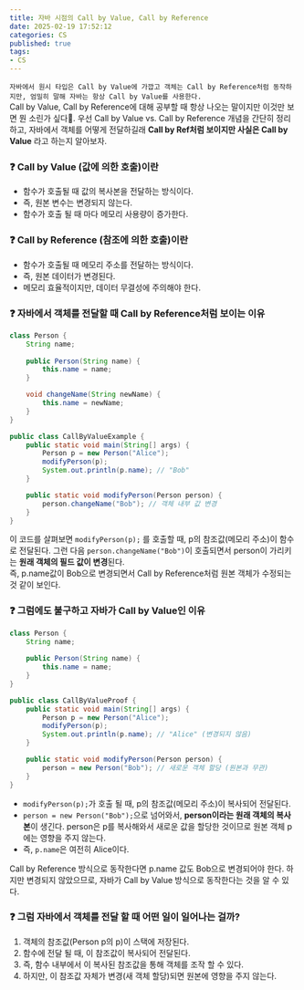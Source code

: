 ```yaml
---
title: 자바 시점의 Call by Value, Call by Reference            
date: 2025-02-19 17:52:12
categories: CS         
published: true 
tags:
- CS         
---  
```



`자바에서 원시 타입은 Call by Value에 가깝고 객체는 Call by Reference처럼 동작하지만, 엄밀히 말해 자바는 항상 Call by Value를 사용한다.`  
Call by Value, Call by Reference에 대해 공부할 때 항상 나오는 말이지만 이것만 보면 뭔 소린가 싶다🤔. 우선 Call by Value vs. Call by Reference 개념을 간단히 정리하고, 자바에서 객체를 어떻게 전달하길래 **Call by Ref처럼 보이지만 사실은 Call by Value** 라고 하는지 알아보자.    


### ❓ Call by Value (값에 의한 호출)이란      
- 함수가 호출될 때 값의 복사본을 전달하는 방식이다.  
- 즉, 원본 변수는 변경되지 않는다. 
- 함수가 호출 될 때 마다 메모리 사용량이 증가한다. 



### ❓ Call by Reference (참조에 의한 호출)이란      
- 함수가 호출될 때 메모리 주소를 전달하는 방식이다.  
- 즉, 원본 데이터가 변경된다. 
- 메모리 효율적이지만, 데이터 무결성에 주의해야 한다.  

### ❓ 자바에서 객체를 전달할 때 Call by Reference처럼 보이는 이유 
```java 
class Person {
    String name;
    
    public Person(String name) {
        this.name = name;
    }

    void changeName(String newName) {
        this.name = newName;
    }
}

public class CallByValueExample {
    public static void main(String[] args) {
        Person p = new Person("Alice");
        modifyPerson(p);
        System.out.println(p.name); // "Bob"
    }

    public static void modifyPerson(Person person) {
        person.changeName("Bob"); // 객체 내부 값 변경
    }
}

```
이 코드를 살펴보면 `modifyPerson(p);` 를 호출할 때, p의 참조값(메모리 주소)이 함수로 전달된다. 그런 다음 `person.changeName("Bob")`이 호출되면서 person이 가리키는 **원래 객체의 필드 값이 변경**된다.  
즉, p.name값이 Bob으로 변경되면서 Call by Reference처럼 원본 객체가 수정되는 것 같이 보인다.  


### ❓ 그럼에도 불구하고 자바가 Call by Value인 이유  
```java  
class Person {
    String name;
    
    public Person(String name) {
        this.name = name;
    }
}

public class CallByValueProof {
    public static void main(String[] args) {
        Person p = new Person("Alice");
        modifyPerson(p);
        System.out.println(p.name); // "Alice" (변경되지 않음)
    }

    public static void modifyPerson(Person person) {
        person = new Person("Bob"); // 새로운 객체 할당 (원본과 무관)
    }
}

``` 
- `modifyPerson(p);`가 호출 될 때, p의 참조값(메모리 주소)이 복사되어 전달된다. 
- `person = new Person("Bob");`으로 넘어와서, **person이라는 원래 객체의 복사본**이 생긴다. person은 p를 복사해와서 새로운 값을 할당한 것이므로 원본 객체 p에는 영향을 주지 않는다. 
- 즉, `p.name`은 여전히 Alice이다. 

Call by Reference 방식으로 동작한다면 p.name 값도 Bob으로 변경되어야 한다. 하지만 변경되지 않았으므로, 자바가 Call by Value 방식으로 동작한다는 것을 알 수 있다.  

### ❓ 그럼 자바에서 객체를 전달 할 때 어떤 일이 일어나는 걸까? 

1. 객체의 참조값(Person p의 p)이 스택에 저장된다. 
2. 함수에 전달 될 때, 이 참조값이 복사되어 전달된다. 
3. 즉, 함수 내부에서 이 복사된 참조값을 통해 객체를 조작 할 수 있다.
4. 하지만, 이 참조값 자체가 변경(새 객체 할당)되면 원본에 영향을 주지 않는다. 